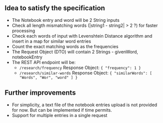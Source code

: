 ## Idea to satisfy the specification
 
- The Notebook entry and word will be 2 String inputs
- Check all length mismatching words (|string1 - string2| > 2 ?) for faster processing
- Check each words of input with Levenshtein Distance algorithm and insert in a map for similar word entries
- Count the exact matching words as the frequencies
- The Request Object (DTO) will contain 2 Strings - givenWord, notebookEntry
- The REST API endpoint will be:
  - `/research/frequency` Response Object: `{
    "frequency": 1
    }`
  - `/research/similar-words` Response Object: `{
    "similarWords": [
    "Words",
    "Wor",
    "word"
    ]
    }`

## Further improvements

- For simplicity, a text file of the notebook entries upload is not provided for now. But can be implemented if time permits.
- Support for multiple entries in a single request
